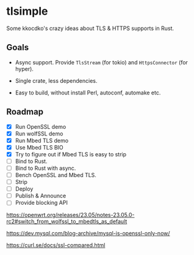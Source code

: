 # tlsimple

Some kkocdko's crazy ideas about TLS & HTTPS supports in Rust.

## Goals

- Async support. Provide `TlsStream` (for tokio) and `HttpsConnector` (for hyper).

- Single crate, less dependencies.

- Easy to build, without install Perl, autoconf, automake etc.

## Roadmap

- [x] Run OpenSSL demo
- [x] Run wolfSSL demo
- [x] Run Mbed TLS demo
- [x] Use Mbed TLS BIO
- [x] Try to figure out if Mbed TLS is easy to strip
- [ ] Bind to Rust.
- [ ] Bind to Rust with async.
- [ ] Bench OpenSSL and Mbed TLS.
- [ ] Strip
- [ ] Deploy
- [ ] Publish & Announce
- [ ] Provide blocking API

https://openwrt.org/releases/23.05/notes-23.05.0-rc2#switch_from_wolfssl_to_mbedtls_as_default

https://dev.mysql.com/blog-archive/mysql-is-openssl-only-now/

https://curl.se/docs/ssl-compared.html

<!--
cargo install bindgen-cli
sudo dnf install clang-devel
bindgen target/openssl/include/openssl/ssl.h -o src/ssl_h_openssl.rs -- -Itarget/openssl/include
bindgen target/wolfssl/wolfssl/openssl/ssl.h -o src/ssl_h_wolfssl.rs -- -Itarget/wolfssl
https://rust-lang.github.io/rust-bindgen/allowlisting.html
-->

<!--
https://stackoverflow.com/questions/50887018/cmake-generate-single-header-file
https://github.com/rust-lang/cc-rs/issues/242
https://www.wolfssl.com/documentation/manuals/wolfssl/chapter02.html
先尝试 bindgen 或者其他方案
crate “cc”
绑定代码？询问

cargo install bindgen-cli

-->

<!--
# openssl
mkdir -p target
cd target
curl -o openssl.tar.gz -L https://github.com/openssl/openssl/releases/download/openssl-3.1.1/openssl-3.1.1.tar.gz
rm -rf openssl
mkdir openssl
tar -xf openssl.tar.gz --strip-components 1 -C openssl
cd openssl
rm -rf test doc demos CHANGES.md
tar -cJf openssl.tar.xz openssl
-->
